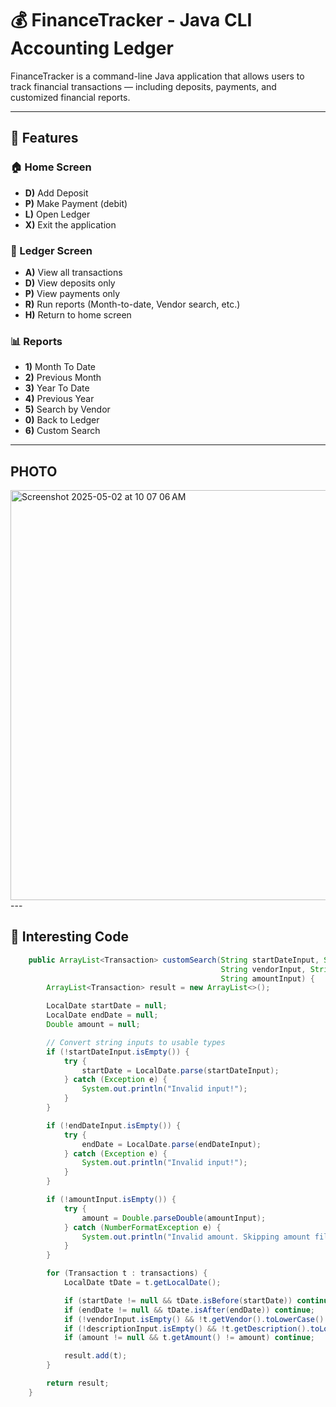 # 💰 FinanceTracker - Java CLI Accounting Ledger

FinanceTracker is a command-line Java application that allows users to track financial transactions — including deposits, payments, and customized financial reports. 

---

## 🚀 Features

### 🏠 Home Screen
- **D)** Add Deposit
- **P)** Make Payment (debit)
- **L)** Open Ledger
- **X)** Exit the application

### 📓 Ledger Screen
- **A)** View all transactions
- **D)** View deposits only
- **P)** View payments only
- **R)** Run reports (Month-to-date, Vendor search, etc.)
- **H)** Return to home screen

### 📊 Reports
- **1)** Month To Date
- **2)** Previous Month
- **3)** Year To Date
- **4)** Previous Year
- **5)** Search by Vendor
- **0)** Back to Ledger
- **6)** Custom Search 

---
## PHOTO 
<img width="656" alt="Screenshot 2025-05-02 at 10 07 06 AM" src="https://github.com/user-attachments/assets/39f9a55d-ba42-4c7b-9641-e0ef1de7970c" />
---

## 🧠 Interesting Code 

```java
    public ArrayList<Transaction> customSearch(String startDateInput, String endDateInput,
                                               String vendorInput, String descriptionInput,
                                               String amountInput) {
        ArrayList<Transaction> result = new ArrayList<>();

        LocalDate startDate = null;
        LocalDate endDate = null;
        Double amount = null;

        // Convert string inputs to usable types
        if (!startDateInput.isEmpty()) {
            try {
                startDate = LocalDate.parse(startDateInput);
            } catch (Exception e) {
                System.out.println("Invalid input!");
            }
        }

        if (!endDateInput.isEmpty()) {
            try {
                endDate = LocalDate.parse(endDateInput);
            } catch (Exception e) {
                System.out.println("Invalid input!");
            }
        }

        if (!amountInput.isEmpty()) {
            try {
                amount = Double.parseDouble(amountInput);
            } catch (NumberFormatException e) {
                System.out.println("Invalid amount. Skipping amount filter.");
            }
        }

        for (Transaction t : transactions) {
            LocalDate tDate = t.getLocalDate();

            if (startDate != null && tDate.isBefore(startDate)) continue;
            if (endDate != null && tDate.isAfter(endDate)) continue;
            if (!vendorInput.isEmpty() && !t.getVendor().toLowerCase().contains(vendorInput.toLowerCase())) continue;
            if (!descriptionInput.isEmpty() && !t.getDescription().toLowerCase().contains(descriptionInput.toLowerCase())) continue;
            if (amount != null && t.getAmount() != amount) continue;

            result.add(t);
        }

        return result;
    }
